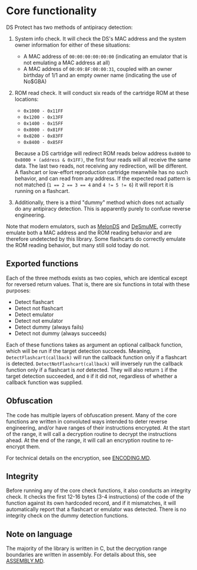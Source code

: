 # Core functionality

DS Protect has two methods of antipiracy detection:

1. System info check. It will check the DS's MAC address and the system owner information for either of these situations:
	- A MAC address of `00:00:00:00:00:00` (indicating an emulator that is not emulating a MAC address at all)
	- A MAC address of `00:09:BF:00:00:31`, coupled with an owner birthday of 1/1 and an empty owner name (indicating the use of No$GBA)

2. ROM read check. It will conduct six reads of the cartridge ROM at these locations:
	- `0x1000 - 0x11FF`
	- `0x1200 - 0x13FF`
	- `0x1400 - 0x15FF`
	- `0x8000 - 0x81FF`
	- `0x8200 - 0x83FF`
	- `0x8400 - 0x85FF`
	
	Because a DS cartridge will redirect ROM reads below address `0x8000` to `0x8000 + (address & 0x1FF)`, the first four reads will all receive the same data. The last two reads, not receiving any redirection, will be different. A flashcart or low-effort reproduction cartridge meanwhile has no such behavior, and can read from any address. If the expected read pattern is not matched (`1 == 2 == 3 == 4` and `4 != 5 != 6`) it will report it is running on a flashcart.

3. Additionally, there is a third "dummy" method which does not actually do any antipiracy detection. This is apparently purely to confuse reverse engineering.

Note that modern emulators, such as [MelonDS](https://github.com/melonDS-emu/melonDS) and [DeSmuME](https://github.com/TASEmulators/desmume), correctly emulate both a MAC address and the ROM reading behavior and are therefore undetected by this library. Some flashcarts do correctly emulate the ROM reading behavior, but many still sold today do not.

## Exported functions

Each of the three methods exists as two copies, which are identical except for reversed return values. That is, there are six functions in total with these purposes:

- Detect flashcart
- Detect not flashcart
- Detect emulator
- Detect not emulator
- Detect dummy (always fails)
- Detect not dummy (always succeeds)

Each of these functions takes as argument an optional callback function, which will be run if the target detection succeeds. Meaning, `DetectFlashcart(callback)` will run the callback function only if a flashcart is detected. `DetectNotFlashcart(callback)` will inversely run the callback function only if a flashcart is *not* detected. They will also return `1` if the target detection succeeded, and `0` if it did not, regardless of whether a callback function was supplied.

## Obfuscation

The code has multiple layers of obfuscation present. Many of the core functions are written in convoluted ways intended to deter reverse engineering, and/or have ranges of their instructions encrypted. At the start of the range, it will call a decryption routine to decrypt the instructions ahead. At the end of the range, it will call an encryption routine to re-encrypt them.

For technical details on the encryption, see [ENCODING.MD](./ENCODING.MD).

## Integrity

Before running any of the core check functions, it also conducts an integrity check. It checks the first 12-16 bytes (3-4 instructions) of the code of the function against its own hardcoded record, and if it mismatches, it will automatically report that a flashcart or emulator was detected. There is no integrity check on the dummy detection functions.

## Note on language

The majority of the library is written in C, but the decryption range boundaries are written in assembly. For details about this, see [ASSEMBLY.MD](./ASSEMBLY.MD).
